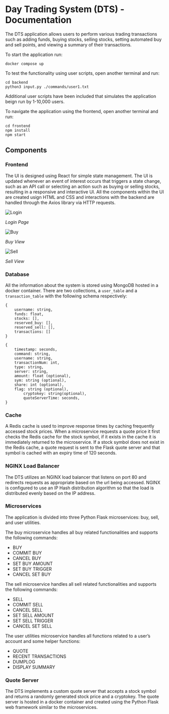 # Day Trading System (DTS) - Documentation

The DTS application allows users to perform various trading transactions such as adding funds, buying stocks, selling stocks, setting automated buy and sell points, and viewing a summary of their transactions. 

To start the application run:

```
docker compose up
```

To test the functionality using user scripts, open another terminal and run:

```
cd backend
python3 input.py ./commands/user1.txt
```

Additional user scripts have been included that simulates the application beign run by 1-10,000 users. 

To navigate the application using the frontend, open another terminal and run:

```
cd frontend
npm install
npm start
```

## Components

### Frontend
The UI is designed using React for simple state management. The UI is updated whenever an event of interest occurs that triggers a state change, such as an API call or selecting an action such as buying or selling stocks, resulting in a responsive and interactive UI. All the components within the UI are created usign HTML and CSS and interactions with the backend are handled through the Axios library via HTTP requests.

![Login](https://user-images.githubusercontent.com/91633223/231275899-7283a789-b38b-49a7-bb5b-af36381ed417.png)

*Login Page*

![Buy](https://user-images.githubusercontent.com/91633223/231276924-f3ce7d1a-1dbc-4fe1-8cfb-c68e9177151a.png)

*Buy View*

![Sell](https://user-images.githubusercontent.com/91633223/231277029-34ee94a2-c043-4aaf-9244-358b6b5b7cf8.png)

*Sell View*

### Database

All the information about the system is stored using MongoDB hosted in a docker container. There are two collections, a `user_table` and a `transaction_table` with the following schema respectively:

```
{
	username: string,
	funds: float,
	stocks: [],
	reserved_buy: [],
	reserved_sell: [],
	transactions: []
}
```

```
{
	timestamp: seconds,
	command: string,
	username: string,
	transactionNum: int,
	type: string,
	server: string,
	amount: float (optional),
	sym: string (optional),
	share: int (optional),
	flag: string (optional),
        cryptokey: string(optional),
        quoteServerTime: seconds, 
}
```

### Cache

A Redis cache is used to improve response times by caching frequently accessed stock prices. When a microservice requests a quote price it first checks the Redis cache for the stock symbol, if it exists in the cache it is immediately returned to the microservice. If a stock symbol does not exist in the Redis cache, a quote request is sent to the Flask quote server and that symbol is cached with an expiry time of 120 seconds.

### NGINX Load Balancer

The DTS utilizes an NGINX load balancer that listens on port 80 and redirects requests as appropriate based on the url being accessed. NGINX is configured to use an IP Hash distribution algorithm so that the load is distributed evenly based on the IP address. 

### Microservices

The application is divided into three Python Flask microservices: buy, sell, and user utilities.

The buy microservice handles all buy related functionalities and supports the following commands:
- BUY
- COMMIT BUY
- CANCEL BUY
- SET BUY AMOUNT
- SET BUY TRIGGER
- CANCEL SET BUY

The sell microservice handles all sell related functionalities and supports the following commands:
- SELL
- COMMIT SELL
- CANCEL SELL
- SET SELL AMOUNT
- SET SELL TRIGGER
- CANCEL SET SELL

The user utilities microservice handles all functions related to a user’s account and some helper functions:
- QUOTE
- RECENT TRANSACTIONS
- DUMPLOG
- DISPLAY SUMMARY

### Quote Server

The DTS implements a custom quote server that accepts a stock symbol and returns a randomly generated stock price and a cryptokey. The quote server is hosted in a docker container and created using the Python Flask web framework similar to the microservices. 
